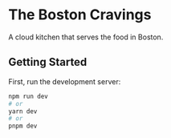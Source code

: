 # The Boston Cravings
A cloud kitchen that serves the food in Boston.

## Getting Started

First, run the development server:

```bash
npm run dev
# or
yarn dev
# or
pnpm dev
```
